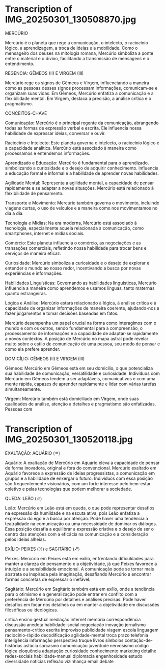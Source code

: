 # Transcription of IMG_20250301_130508870.jpg

MERCÚRIO

Mercúrio é o planeta que rege a comunicação, o intelecto, o raciocínio lógico, a aprendizagem, a troca de ideias e a mobilidade. Como o mensageiro dos deuses na mitologia romana, Mercúrio simboliza a ponte entre o material e o divino, facilitando a transmissão de mensagens e o entendimento.

REGENCIA: GÊMEOS (II) E VIRGEM (III)

Mercúrio rege os signos de Gêmeos e Virgem, influenciando a maneira como as pessoas desses signos processam informações, comunicam-se e organizam suas vidas. Em Gêmeos, Mercúrio enfatiza a comunicação e a flexibilidade mental. Em Virgem, destaca a precisão, a análise crítica e o pragmatismo.

CONCEITOS-CHAVE

Comunicação: Mercúrio é o principal regente da comunicação, abrangendo todas as formas de expressão verbal e escrita. Ele influencia nossa habilidade de expressar ideias, conversar e ouvir.

Raciocínio e Intelecto: Este planeta governa o intelecto, o raciocínio lógico e a capacidade analítica. Mercúrio está associado à maneira como processamos e entendemos informações.

Aprendizado e Educação: Mercúrio é fundamental para o aprendizado, simbolizando a curiosidade e o desejo de adquirir conhecimento. Influencia a educação formal e informal e a habilidade de aprender novas habilidades.

Agilidade Mental: Representa a agilidade mental, a capacidade de pensar rapidamente e se adaptar a novas situações. Mercúrio está relacionado à flexibilidade de pensamento.

Transporte e Movimento: Mercúrio também governa o movimento, incluindo viagens curtas, o uso de veículos e a maneira como nos movimentamos no dia a dia.

Tecnologia e Mídias: Na era moderna, Mercúrio está associado à tecnologia, especialmente aquela relacionada à comunicação, como smartphones, internet e mídias sociais.

Comércio: Este planeta influencia o comércio, as negociações e as transações comerciais, refletindo nossa habilidade para trocar bens e serviços de maneira eficaz.

Curiosidade: Mercúrio simboliza a curiosidade e o desejo de explorar e entender o mundo ao nosso redor, incentivando a busca por novas experiências e informações.

Habilidades Linguísticas: Governando as habilidades linguísticas, Mercúrio influencia a maneira como aprendemos e usamos línguas, tanto maternas quanto estrangeiras.

Lógica e Análise: Mercúrio estará relacionado à lógica, à análise crítica e à capacidade de organizar informações de maneira coerente, ajudando-nos a fazer julgamentos e tomar decisões baseadas em fatos.

Mercúrio desempenha um papel crucial na forma como interagimos com o mundo e com os outros, sendo fundamental para a compreensão, o processamento de informações e a capacidade de adaptar-se rapidamente a novos contextos. A posição de Mercúrio no mapa astral pode revelar muito sobre o estilo de comunicação de uma pessoa, seu modo de pensar e como ela prefere aprender.

DOMICÍLIO: GÊMEOS (II) E VIRGEM (III)

Gêmeos: Mercúrio em Gêmeos está em seu domicílio, o que potencializa sua habilidade de comunicação, versatilidade e curiosidade. Indivíduos com Mercúrio em Gêmeos tendem a ser adaptáveis, comunicativos e com uma mente rápida, capazes de aprender rapidamente e lidar com várias tarefas simultaneamente.

Virgem: Mercúrio também está domiciliado em Virgem, onde suas qualidades de análise, atenção a detalhes e pragmatismo são enfatizadas. Pessoas com

# Transcription of IMG_20250301_130520118.jpg

EXALTAÇÃO: AQUÁRIO (♒)

Aquário: A exaltação de Mercúrio em Aquário eleva a capacidade de pensar de forma inovadora, original e fora do convencional. Mercúrio exaltado em Aquário favorece a expressão de ideias progressistas, a comunicação em grupos e a habilidade de enxergar o futuro. Indivíduos com essa posição são frequentemente visionários, com um forte interesse pelo bem-estar coletivo e pelas tecnologias que podem melhorar a sociedade.

QUEDA: LEÃO (♌)

Leão: Mercúrio em Leão está em queda, o que pode representar desafios na expressão da humildade e na escuta ativa, pois Leão enfatiza a expressão do ego e a busca por atenção. Pode haver uma tendência a teatralidade na comunicação ou uma necessidade de dominar os diálogos. Essa posição desafia a equilibrar a expressão criativa e o desejo de ser o centro das atenções com a eficácia na comunicação e a consideração pelos ideias alheias.

EXÍLIO: PEIXES (♓) e SAGITÁRIO (♐)

Peixes: Mercúrio em Peixes está em exílio, enfrentando dificuldades para manter a clareza de pensamento e a objetividade, já que Peixes favorece a intuição e a sensibilidade emocional. A comunicação pode se tornar mais abstrata ou inspirada pela imaginação, desafiando Mercúrio a encontrar formas concretas de expressar o inefável.

Sagitário: Mercúrio em Sagitário também está em exílio, onde a tendência para o otimismo e a generalização pode entrar em conflito com a preferência de Mercúrio por detalhes e análises precisas. Pode haver desafios em focar nos detalhes ou em manter a objetividade em discussões filosóficas ou ideológicas. 

crítica ensino gestual mediação internet memória correspondência discussão anedota habilidade-social negociação inovação jornalismo pensamento-crítico escrita improviso publicidade viagem escola linguagem raciocínio-rápido decodificação agilidade-mental troca prazo telefonia inteligência informação perspectiva truque livros símbolos contação-de-histórias astúcia sarcasmo comunicação juventude nervosismo código lógica eloquência adaptação curiosidade conhecimento marketing detalhe redes-sociais habilidade-manual diplomacia engenhosidade estudo diversidade notícias reflexão vizinhança email debate
